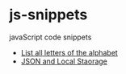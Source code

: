 # js-snippets
javaScript code snippets

- [List all letters of the alphabet](https://gist.github.com/soggybag/86d6d546f5e50901b9e5d1f9a1028569)
- [JSON and Local Staorage](https://gist.github.com/soggybag/f846029e2b555300dfbe7359f4340865)
